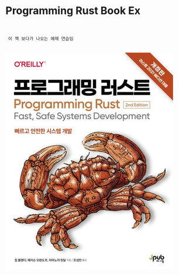 # Programming Rust Book Ex

<br>

<code> 이 책 보다가 나오는 예제 연습임 </code>

<br>

<img src="programming_rust.jpg">